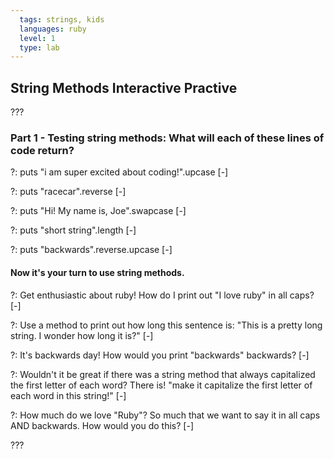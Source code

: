 ```yaml
---
  tags: strings, kids
  languages: ruby
  level: 1
  type: lab
---
```


## String Methods Interactive Practive
???
### Part 1 - Testing string methods: What will each of these lines of code return?

?: puts "i am super excited about coding!".upcase
[-]

?: puts "racecar".reverse
[-]

?: puts "Hi! My name is, Joe".swapcase
[-]

?: puts "short string".length
[-]

?: puts "backwards".reverse.upcase
[-]

#### Now it's your turn to use string methods. 
?: Get enthusiastic about ruby! How do I print out "I love ruby" in all caps?
[-]

?: Use a method to print out how long this sentence is: "This is a pretty long string. I wonder how long it is?"
[-]

?: It's backwards day! How would you print "backwards" backwards?
[-]

?: Wouldn't it be great if there was a string method that always capitalized the first letter of each word? There is! "make it capitalize the first letter of each word in this string!"
[-]

?: How much do we love "Ruby"? So much that we want to say it in all caps AND backwards. How would you do this?
[-]

???
